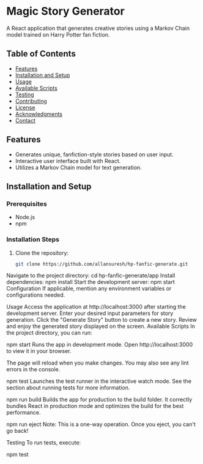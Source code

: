 # Magic Story Generator

A React application that generates creative stories using a Markov Chain model trained on Harry Potter fan fiction.

## Table of Contents

- [Features](#features)
- [Installation and Setup](#installation-and-setup)
- [Usage](#usage)
- [Available Scripts](#available-scripts)
- [Testing](#testing)
- [Contributing](#contributing)
- [License](#license)
- [Acknowledgments](#acknowledgments)
- [Contact](#contact)

## Features

- Generates unique, fanfiction-style stories based on user input.
- Interactive user interface built with React.
- Utilizes a Markov Chain model for text generation.

## Installation and Setup

### Prerequisites

- Node.js
- npm

### Installation Steps

1. Clone the repository:
   ```bash
   git clone https://github.com/allansuresh/hp-fanfic-generate.git
Navigate to the project directory:
cd hp-fanfic-generate/app
Install dependencies:
npm install
Start the development server:
npm start
Configuration
If applicable, mention any environment variables or configurations needed.

Usage
Access the application at http://localhost:3000 after starting the development server.
Enter your desired input parameters for story generation.
Click the "Generate Story" button to create a new story.
Review and enjoy the generated story displayed on the screen.
Available Scripts
In the project directory, you can run:

npm start
Runs the app in development mode.
Open http://localhost:3000 to view it in your browser.

The page will reload when you make changes.
You may also see any lint errors in the console.

npm test
Launches the test runner in the interactive watch mode.
See the section about running tests for more information.

npm run build
Builds the app for production to the build folder.
It correctly bundles React in production mode and optimizes the build for the best performance.

npm run eject
Note: This is a one-way operation. Once you eject, you can't go back!

Testing
To run tests, execute:

npm test
